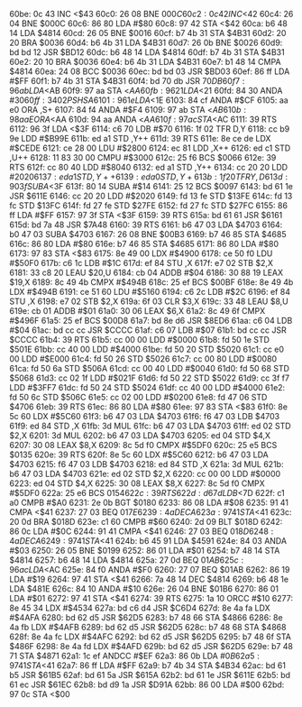 60be: 0c 43        INC    <$43
60c0: 26 08        BNE    $000C
60c2: 0c 42        INC    <$42
60c4: 26 04        BNE    $000C
60c6: 86 80        LDA    #$80
60c8: 97 42        STA    <$42
60ca: b6 48 14     LDA    $4814
60cd: 26 05        BNE    $0016
60cf: b7 4b 31     STA    $4B31
60d2: 20 20        BRA    $0036
60d4: b6 4b 31     LDA    $4B31
60d7: 26 0b        BNE    $0026
60d9: bd bd 12     JSR    $BD12
60dc: b6 48 14     LDA    $4814
60df: b7 4b 31     STA    $4B31
60e2: 20 10        BRA    $0036
60e4: b6 4b 31     LDA    $4B31
60e7: b1 48 14     CMPA   $4814
60ea: 24 08        BCC    $0036
60ec: bd bd 03     JSR    $BD03
60ef: 86 ff        LDA    #$FF
60f1: b7 4b 31     STA    $4B31
60f4: bd 70 db     JSR    $70DB
60f7: 96 ab        LDA    <$AB
60f9: 97 aa        STA    <$AA
60fb: 96 21        LDA    <$21
60fd: 84 30        ANDA   #$30
60ff: 34 02        PSHS   A
6101: 96 1e        LDA    <$1E
6103: 84 cf        ANDA   #$CF
6105: aa e0        ORA    ,S+
6107: 84 f4        ANDA   #$F4
6109: 97 ab        STA    <$AB
610b: 98 aa        EORA   <$AA
610d: 94 aa        ANDA   <$AA
610f: 97 ac        STA    <$AC
6111: 39           RTS
6112: 96 3f        LDA    <$3F
6114: c6 70        LDB    #$70
6116: 1f 02        TFR    D,Y
6118: cc b9 9e     LDD    #$B99E
611b: ed a1        STD    ,Y++
611d: 39           RTS
611e: 8e ce de     LDX    #$CEDE
6121: ce 28 00     LDU    #$2800
6124: ec 81        LDD    ,X++
6126: ed c1        STD    ,U++
6128: 11 83 30 00  CMPU   #$3000
612c: 25 f6        BCS    $0066
612e: 39           RTS
612f: cc 80 40     LDD    #$8040
6132: ed a1        STD    ,Y++
6134: cc 20 20     LDD    #$2020
6137: ed a1        STD    ,Y++
6139: ed a0        STD    ,Y+
613b: 1f 20        TFR    Y,D
613d: 90 3f        SUBA   <$3F
613f: 80 14        SUBA   #$14
6141: 25 12        BCS    $0097
6143: bd 61 1e     JSR    $611E
6146: cc 20 20     LDD    #$2020
6149: fd 13 fe     STD    $13FE
614c: fd 13 fc     STD    $13FC
614f: fd 27 fe     STD    $27FE
6152: fd 27 fc     STD    $27FC
6155: 86 ff        LDA    #$FF
6157: 97 3f        STA    <$3F
6159: 39           RTS
615a: bd 61 61     JSR    $6161
615d: bd 7a 48     JSR    $7A48
6160: 39           RTS
6161: b6 47 03     LDA    $4703
6164: b0 47 03     SUBA   $4703
6167: 26 08        BNE    $00B3
6169: b7 46 85     STA    $4685
616c: 86 80        LDA    #$80
616e: b7 46 85     STA    $4685
6171: 86 80        LDA    #$80
6173: 97 83        STA    <$83
6175: 8e 49 00     LDX    #$4900
6178: ce 50 f0     LDU    #$50F0
617b: c6 1c        LDB    #$1C
617d: ef 84        STU    ,X
617f: e7 02        STB    $2,X
6181: 33 c8 20     LEAU   $20,U
6184: cb 04        ADDB   #$04
6186: 30 88 19     LEAX   $19,X
6189: 8c 49 4b     CMPX   #$494B
618c: 25 ef        BCS    $00BF
618e: 8e 49 4b     LDX    #$494B
6191: ce 51 60     LDU    #$5160
6194: c6 2c        LDB    #$2C
6196: ef 84        STU    ,X
6198: e7 02        STB    $2,X
619a: 6f 03        CLR    $3,X
619c: 33 48        LEAU   $8,U
619e: cb 01        ADDB   #$01
61a0: 30 06        LEAX   $6,X
61a2: 8c 49 6f     CMPX   #$496F
61a5: 25 ef        BCS    $00D8
61a7: bd 8e d6     JSR    $8ED6
61aa: c6 04        LDB    #$04
61ac: bd cc cc     JSR    $CCCC
61af: c6 07        LDB    #$07
61b1: bd cc cc     JSR    $CCCC
61b4: 39           RTS
61b5: cc 00 00     LDD    #$0000
61b8: fd 50 1e     STD    $501E
61bb: cc 40 00     LDD    #$4000
61be: fd 50 20     STD    $5020
61c1: cc e0 00     LDD    #$E000
61c4: fd 50 26     STD    $5026
61c7: cc 00 80     LDD    #$0080
61ca: fd 50 6a     STD    $506A
61cd: cc 00 40     LDD    #$0040
61d0: fd 50 68     STD    $5068
61d3: cc 02 1f     LDD    #$021F
61d6: fd 50 22     STD    $5022
61d9: cc 3f f7     LDD    #$3FF7
61dc: fd 50 24     STD    $5024
61df: cc 40 00     LDD    #$4000
61e2: fd 50 6c     STD    $506C
61e5: cc 02 00     LDD    #$0200
61e8: fd 47 06     STD    $4706
61eb: 39           RTS
61ec: 86 80        LDA    #$80
61ee: 97 83        STA    <$83
61f0: 8e 5c 60     LDX    #$5C60
61f3: b6 47 03     LDA    $4703
61f6: f6 47 03     LDB    $4703
61f9: ed 84        STD    ,X
61fb: 3d           MUL
61fc: b6 47 03     LDA    $4703
61ff: ed 02        STD    $2,X
6201: 3d           MUL
6202: b6 47 03     LDA    $4703
6205: ed 04        STD    $4,X
6207: 30 08        LEAX   $8,X
6209: 8c 5d f0     CMPX   #$5DF0
620c: 25 e5        BCS    $0135
620e: 39           RTS
620f: 8e 5c 60     LDX    #$5C60
6212: b6 47 03     LDA    $4703
6215: f6 47 03     LDB    $4703
6218: ed 84        STD    ,X
621a: 3d           MUL
621b: b6 47 03     LDA    $4703
621e: ed 02        STD    $2,X
6220: cc 00 00     LDD    #$0000
6223: ed 04        STD    $4,X
6225: 30 08        LEAX   $8,X
6227: 8c 5d f0     CMPX   #$5DF0
622a: 25 e6        BCS    $0154
622c: 39           RTS
622d: d6 7d        LDB    <$7D
622f: c1 a0        CMPB   #$A0
6231: 2e 0b        BGT    $0180
6233: 86 08        LDA    #$08
6235: 91 41        CMPA   <$41
6237: 27 03        BEQ    $017E
6239: 4a           DECA
623a: 97 41        STA    <$41
623c: 20 0d        BRA    $018D
623e: c1 60        CMPB   #$60
6240: 2d 09        BLT    $018D
6242: 86 0c        LDA    #$0C
6244: 91 41        CMPA   <$41
6246: 27 03        BEQ    $018D
6248: 4a           DECA
6249: 97 41        STA    <$41
624b: b6 45 91     LDA    $4591
624e: 84 03        ANDA   #$03
6250: 26 05        BNE    $0199
6252: 86 01        LDA    #$01
6254: b7 48 14     STA    $4814
6257: b6 48 14     LDA    $4814
625a: 27 0d        BEQ    $01AB
625c: 96 ac        LDA    <$AC
625e: 84 f0        ANDA   #$F0
6260: 27 07        BEQ    $01AB
6262: 86 19        LDA    #$19
6264: 97 41        STA    <$41
6266: 7a 48 14     DEC    $4814
6269: b6 48 1e     LDA    $481E
626c: 84 10        ANDA   #$10
626e: 26 04        BNE    $01B6
6270: 86 01        LDA    #$01
6272: 97 41        STA    <$41
6274: 39           RTS
6275: 1a 10        ORCC   #$10
6277: 8e 45 34     LDX    #$4534
627a: bd c6 d4     JSR    $C6D4
627d: 8e 4a fa     LDX    #$4AFA
6280: bd 62 d5     JSR    $62D5
6283: b7 48 66     STA    $4866
6286: 8e 4a fb     LDX    #$4AFB
6289: bd 62 d5     JSR    $62D5
628c: b7 48 68     STA    $4868
628f: 8e 4a fc     LDX    #$4AFC
6292: bd 62 d5     JSR    $62D5
6295: b7 48 6f     STA    $486F
6298: 8e 4a fd     LDX    #$4AFD
629b: bd 62 d5     JSR    $62D5
629e: b7 48 71     STA    $4871
62a1: 1c ef        ANDCC  #$EF
62a3: 86 0b        LDA    #$0B
62a5: 97 41        STA    <$41
62a7: 86 ff        LDA    #$FF
62a9: b7 4b 34     STA    $4B34
62ac: bd 61 b5     JSR    $61B5
62af: bd 61 5a     JSR    $615A
62b2: bd 61 1e     JSR    $611E
62b5: bd 61 ec     JSR    $61EC
62b8: bd d9 1a     JSR    $D91A
62bb: 86 00        LDA    #$00
62bd: 97 0c        STA    <$00
